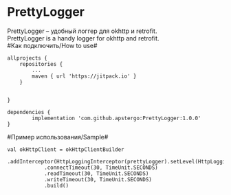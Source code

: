 # PrettyLogger
PrettyLogger – удобный логгер для okhttp и retrofit.
<br/>
PrettyLogger is a handy logger for okhttp and retrofit.
<br/>
#Как подключить/How to use#
```
allprojects {
	repositories {
		...
		maven { url 'https://jitpack.io' }
	}


}

dependencies {
        implementation 'com.github.apstergo:PrettyLogger:1.0.0'
}
```
#Пример использования/Sample#

```
val okHttpClient = okHttpClientBuilder
            .addInterceptor(HttpLoggingInterceptor(prettyLogger).setLevel(HttpLoggingInterceptor.Level.BODY))
            .connectTimeout(30, TimeUnit.SECONDS)
            .readTimeout(30, TimeUnit.SECONDS)
            .writeTimeout(30, TimeUnit.SECONDS)
            .build()
 ```
 
